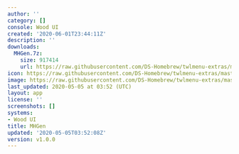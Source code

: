 ```yaml
---
author: ''
category: []
console: Wood UI
created: '2020-06-01T23:44:11Z'
description: ''
downloads:
  MHGen.7z:
    size: 917414
    url: https://raw.githubusercontent.com/DS-Homebrew/twlmenu-extras/master/_nds/TWiLightMenu/akmenu/themes/MHGen.7z
icon: https://raw.githubusercontent.com/DS-Homebrew/twlmenu-extras/master/_nds/TWiLightMenu/akmenu/themes/meta/MHGen/icon.png
image: https://raw.githubusercontent.com/DS-Homebrew/twlmenu-extras/master/_nds/TWiLightMenu/akmenu/themes/meta/MHGen/icon.png
last_updated: 2020-05-05 at 03:52 (UTC)
layout: app
license: ''
screenshots: []
systems:
- Wood UI
title: MHGen
updated: '2020-05-05T03:52:08Z'
version: v1.0.0
---
```

